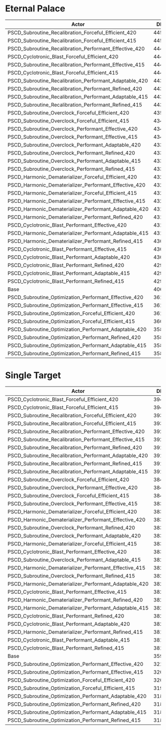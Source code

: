 # Eternal Palace
| Actor | DPS | Increase |
|---|:---:|:---:|
|PSCD_Subroutine_Recalibration_Forceful_Efficient_420|44588|9.80%|
|PSCD_Subroutine_Recalibration_Forceful_Efficient_415|44530|9.66%|
|PSCD_Subroutine_Recalibration_Performant_Effective_420|44492|9.57%|
|PSCD_Cyclotronic_Blast_Forceful_Efficient_420|44458|9.49%|
|PSCD_Subroutine_Recalibration_Performant_Effective_415|44441|9.44%|
|PSCD_Cyclotronic_Blast_Forceful_Efficient_415|44405|9.35%|
|PSCD_Subroutine_Recalibration_Performant_Adaptable_420|44375|9.28%|
|PSCD_Subroutine_Recalibration_Performant_Refined_420|44373|9.28%|
|PSCD_Subroutine_Recalibration_Performant_Adaptable_415|44316|9.14%|
|PSCD_Subroutine_Recalibration_Performant_Refined_415|44316|9.14%|
|PSCD_Subroutine_Overclock_Forceful_Efficient_420|43548|7.24%|
|PSCD_Subroutine_Overclock_Forceful_Efficient_415|43488|7.10%|
|PSCD_Subroutine_Overclock_Performant_Effective_420|43473|7.06%|
|PSCD_Subroutine_Overclock_Performant_Effective_415|43436|6.97%|
|PSCD_Subroutine_Overclock_Performant_Adaptable_420|43359|6.78%|
|PSCD_Subroutine_Overclock_Performant_Refined_420|43354|6.77%|
|PSCD_Subroutine_Overclock_Performant_Adaptable_415|43325|6.69%|
|PSCD_Subroutine_Overclock_Performant_Refined_415|43316|6.67%|
|PSCD_Harmonic_Dematerializer_Forceful_Efficient_420|43298|6.63%|
|PSCD_Harmonic_Dematerializer_Performant_Effective_420|43260|6.54%|
|PSCD_Harmonic_Dematerializer_Forceful_Efficient_415|43254|6.52%|
|PSCD_Harmonic_Dematerializer_Performant_Effective_415|43217|6.43%|
|PSCD_Harmonic_Dematerializer_Performant_Adaptable_420|43158|6.28%|
|PSCD_Harmonic_Dematerializer_Performant_Refined_420|43145|6.25%|
|PSCD_Cyclotronic_Blast_Performant_Effective_420|43122|6.19%|
|PSCD_Harmonic_Dematerializer_Performant_Adaptable_415|43105|6.15%|
|PSCD_Harmonic_Dematerializer_Performant_Refined_415|43098|6.14%|
|PSCD_Cyclotronic_Blast_Performant_Effective_415|43071|6.07%|
|PSCD_Cyclotronic_Blast_Performant_Adaptable_420|43004|5.90%|
|PSCD_Cyclotronic_Blast_Performant_Refined_420|42988|5.87%|
|PSCD_Cyclotronic_Blast_Performant_Adaptable_415|42961|5.80%|
|PSCD_Cyclotronic_Blast_Performant_Refined_415|42947|5.76%|
|Base|40607|0.00%|
|PSCD_Subroutine_Optimization_Performant_Effective_420|36153|-10.97%|
|PSCD_Subroutine_Optimization_Performant_Effective_415|36116|-11.06%|
|PSCD_Subroutine_Optimization_Forceful_Efficient_420|36103|-11.09%|
|PSCD_Subroutine_Optimization_Forceful_Efficient_415|36058|-11.20%|
|PSCD_Subroutine_Optimization_Performant_Adaptable_420|35894|-11.61%|
|PSCD_Subroutine_Optimization_Performant_Refined_420|35875|-11.65%|
|PSCD_Subroutine_Optimization_Performant_Adaptable_415|35851|-11.71%|
|PSCD_Subroutine_Optimization_Performant_Refined_415|35843|-11.73%|

# Single Target
| Actor | DPS | Increase |
|---|:---:|:---:|
|PSCD_Cyclotronic_Blast_Forceful_Efficient_420|39476|9.95%|
|PSCD_Cyclotronic_Blast_Forceful_Efficient_415|39427|9.81%|
|PSCD_Subroutine_Recalibration_Forceful_Efficient_420|39349|9.59%|
|PSCD_Subroutine_Recalibration_Forceful_Efficient_415|39306|9.47%|
|PSCD_Subroutine_Recalibration_Performant_Effective_420|39278|9.40%|
|PSCD_Subroutine_Recalibration_Performant_Effective_415|39228|9.25%|
|PSCD_Subroutine_Recalibration_Performant_Refined_420|39189|9.15%|
|PSCD_Subroutine_Recalibration_Performant_Adaptable_420|39180|9.12%|
|PSCD_Subroutine_Recalibration_Performant_Refined_415|39134|8.99%|
|PSCD_Subroutine_Recalibration_Performant_Adaptable_415|39128|8.98%|
|PSCD_Subroutine_Overclock_Forceful_Efficient_420|38473|7.15%|
|PSCD_Subroutine_Overclock_Performant_Effective_420|38414|6.99%|
|PSCD_Subroutine_Overclock_Forceful_Efficient_415|38409|6.97%|
|PSCD_Subroutine_Overclock_Performant_Effective_415|38385|6.91%|
|PSCD_Harmonic_Dematerializer_Forceful_Efficient_420|38340|6.78%|
|PSCD_Harmonic_Dematerializer_Performant_Effective_420|38323|6.74%|
|PSCD_Subroutine_Overclock_Performant_Refined_420|38320|6.73%|
|PSCD_Subroutine_Overclock_Performant_Adaptable_420|38319|6.72%|
|PSCD_Harmonic_Dematerializer_Forceful_Efficient_415|38314|6.71%|
|PSCD_Cyclotronic_Blast_Performant_Effective_420|38308|6.69%|
|PSCD_Subroutine_Overclock_Performant_Adaptable_415|38295|6.66%|
|PSCD_Harmonic_Dematerializer_Performant_Effective_415|38286|6.63%|
|PSCD_Subroutine_Overclock_Performant_Refined_415|38278|6.61%|
|PSCD_Harmonic_Dematerializer_Performant_Adaptable_420|38261|6.56%|
|PSCD_Cyclotronic_Blast_Performant_Effective_415|38256|6.55%|
|PSCD_Harmonic_Dematerializer_Performant_Refined_420|38232|6.48%|
|PSCD_Harmonic_Dematerializer_Performant_Adaptable_415|38218|6.44%|
|PSCD_Cyclotronic_Blast_Performant_Refined_420|38213|6.43%|
|PSCD_Cyclotronic_Blast_Performant_Adaptable_420|38206|6.41%|
|PSCD_Harmonic_Dematerializer_Performant_Refined_415|38189|6.36%|
|PSCD_Cyclotronic_Blast_Performant_Adaptable_415|38169|6.31%|
|PSCD_Cyclotronic_Blast_Performant_Refined_415|38151|6.26%|
|Base|35905|0.00%|
|PSCD_Subroutine_Optimization_Performant_Effective_420|32110|-10.57%|
|PSCD_Subroutine_Optimization_Performant_Effective_415|32074|-10.67%|
|PSCD_Subroutine_Optimization_Forceful_Efficient_420|32002|-10.87%|
|PSCD_Subroutine_Optimization_Forceful_Efficient_415|31972|-10.95%|
|PSCD_Subroutine_Optimization_Performant_Adaptable_420|31899|-11.16%|
|PSCD_Subroutine_Optimization_Performant_Refined_420|31884|-11.20%|
|PSCD_Subroutine_Optimization_Performant_Adaptable_415|31873|-11.23%|
|PSCD_Subroutine_Optimization_Performant_Refined_415|31836|-11.33%|
